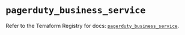 # `pagerduty_business_service`

Refer to the Terraform Registry for docs: [`pagerduty_business_service`](https://registry.terraform.io/providers/pagerduty/pagerduty/3.19.3/docs/resources/business_service).
